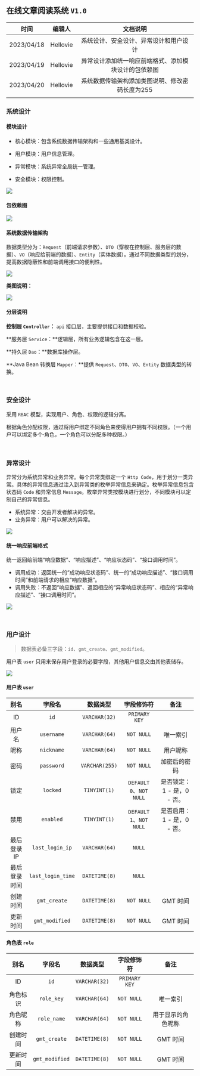 ## 在线文章阅读系统 `V1.0`

|    时间    |  编辑人  |                       文档说明                       |
| :--------: | :------: | :--------------------------------------------------: |
| 2023/04/18 | Hellovie |        系统设计、安全设计、异常设计和用户设计        |
| 2023/04/19 | Hellovie | 异常设计添加统一响应前端格式、添加模块设计的包依赖图 |
| 2023/04/20 | Hellovie |   系统数据传输架构添加类图说明、修改密码长度为255    |
|            |          |                                                      |

### 系统设计

#### 模块设计

* 核心模块：包含系统数据传输架构和一些通用基类设计。

* 用户模块：用户信息管理。
* 异常模块：系统异常全局统一管理。
* 安全模块：权限控制。

![](resource/image/模块.png)

#### 包依赖图

![](resource/image/包依赖图.png)

#### 系统数据传输架构

数据类型分为：`Request`（前端请求参数）、`DTO`（穿梭在控制层、服务层的数据）、`VO`（响应给前端的数据）、`Entity`（实体数据）。通过不同数据类型的划分，提高数据隐蔽性和前端调用接口的便利性。

![](resource/image/数据传输架构.png)

**类图说明：**

![](resource/image/数据传输模型类图.png)

#### 分层说明

**控制层 `Controller`：** `api` 接口层，主要提供接口和数据校验。

**服务层 `Service`：**逻辑层，所有业务逻辑包含在这一层。

**持久层 `Dao`：**数据库操作层。

**Java Bean 转换层 `Mapper`：**提供 `Request`、`DTO`、`VO`、`Entity` 数据类型的转换。

<br>

### 安全设计

采用 `RBAC` 模型，实现用户、角色、权限的逻辑分离。

根据角色分配权限，通过将用户绑定不同角色来使得用户拥有不同权限。（一个用户可以绑定多个·角色，一个角色可以分配多种权限。）

<br>

### 异常设计

异常分为系统异常和业务异常。每个异常类绑定一个 `Http Code`，用于划分一类异常。具体的异常信息通过注入到异常类的枚举异常信息来确定。枚举异常信息包含状态码 `Code` 和异常信息 `Message`。枚举异常类按模块进行划分，不同模块可以定制自己的异常信息。

* 系统异常：交由开发者解决的异常。
* 业务异常：用户可以解决的异常。

![](resource/image/异常设计.png)

#### 统一响应前端格式

统一返回给前端“响应数据”、“响应描述”、“响应状态码”、“接口调用时间”。

* 调用成功：返回统一的“成功响应状态码”、统一的“成功响应描述”、“接口调用时间”和前端请求的相应“响应数据”。
* 调用失败：不返回“响应数据”、返回相应的“异常响应状态码”、相应的“异常响应描述”、“接口调用时间”。

![](resource/image/结果集封装.png)

<br>

### 用户设计

> 数据表必备三字段：`id`、`gmt_create`、`gmt_modified`。

用户表 `user` 只用来保存用户登录的必要字段，其他用户信息交由其他表储存。

![](resource/image/用户角色ER图.png)

#### 用户表 `user`

|     别名     |      字段名       |    数据类型    |       字段修饰符        |            备注            |
| :----------: | :---------------: | :------------: | :---------------------: | :------------------------: |
|      ID      |       `id`        | `VARCHAR(32)`  |      `PRIMARY KEY`      |                            |
|    用户名    |    `username`     | `VARCHAR(64)`  |       `NOT NULL`        |          唯一索引          |
|     昵称     |    `nickname`     | `VARCHAR(64)`  |       `NOT NULL`        |          用户昵称          |
|     密码     |    `password`     | `VARCHAR(255)` |       `NOT NULL`        |        加密后的密码        |
|     锁定     |     `locked`      |  `TINYINT(1)`  | `DEFAULT 0`、`NOT NULL` | 是否锁定：1 - 是，0 - 否。 |
|     禁用     |     `enabled`     |  `TINYINT(1)`  | `DEFAULT 1`、`NOT NULL` | 是否启用：1 - 是，0 - 否。 |
|  最后登录IP  |  `last_login_ip`  | `VARCHAR(64)`  |         `NULL`          |                            |
| 最后登录时间 | `last_login_time` | `DATETIME(8)`  |         `NULL`          |                            |
|   创建时间   |   `gmt_create`    | `DATETIME(8)`  |       `NOT NULL`        |          GMT 时间          |
|   更新时间   |  `gmt_modified`   | `DATETIME(8)`  |       `NOT NULL`        |          GMT 时间          |

#### 角色表 `role`

|   别名   |     字段名     |   数据类型    |  字段修饰符   |        备注        |
| :------: | :------------: | :-----------: | :-----------: | :----------------: |
|    ID    |      `id`      | `VARCHAR(32)` | `PRIMARY KEY` |                    |
| 角色标识 |   `role_key`   | `VARCHAR(64)` |  `NOT NULL`   |      唯一索引      |
| 角色昵称 |  `role_name`   | `VARCHAR(64)` |  `NOT NULL`   | 用于显示的角色昵称 |
| 创建时间 |  `gmt_create`  | `DATETIME(8)` |  `NOT NULL`   |      GMT 时间      |
| 更新时间 | `gmt_modified` | `DATETIME(8)` |  `NOT NULL`   |      GMT 时间      |

<br>